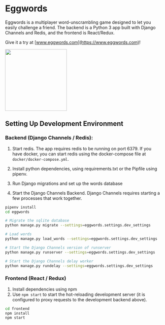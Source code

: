 # Eggwords

Eggwords is a multiplayer word-unscrambling game designed to let you easily challenge a friend. The backend is a Python 3 app built with Django Channels and Redis, and the frontend is React/Redux. 

Give it a try at [www.eggwords.com](https://www.eggwords.com)!

<img src="screenshots/demo.gif" height=200px />

## Setting Up Development Environment

### Backend (Django Channels / Redis):

1. Start redis. The app requires redis to be running on port 6379. If you have docker, you can start redis using the docker-compose file at `docker/docker-compose.yml`.

2. Install python dependencies, using requirements.txt or the Pipfile using pipenv.

3. Run Django migrations and set up the words database

3. Start the Django Channels Backend. Django Channels requires starting a few processes that work together.

```bash
pipenv install
cd eggwords

# Migrate the sqlite database
python manage.py migrate --settings=eggwords.settings.dev_settings

# Load words
python manage.py load_words --settings=eggwords.settings.dev_settings

# Start the Django Channels version of runserver
python manage.py runserver --settings=eggwords.settings.dev_settings

# Start the Django Channels delay worker
python manage.py rundelay --settings=eggwords.settings.dev_settings

```  

### Frontend (React / Redux)

1. Install dependencies using npm
2. Use `npm start` to start the hot-reloading development server (it is configured to proxy requests to the development backend above).

```bash
cd frontend
npm install
npm start
```